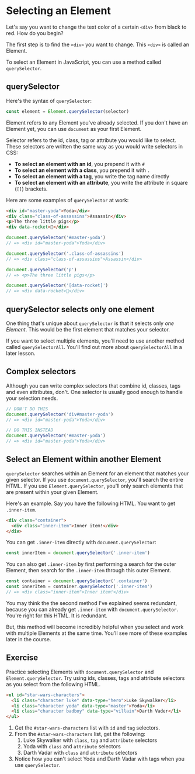# Selecting an Element

Let's say you want to change the text color of a certain `<div>` from black to red. How do you begin?

The first step is to find the `<div>` you want to change. This `<div>` is called an Element.

To select an Element in JavaScript, you can use a method called `querySelector`.

## querySelector

Here's the syntax of `querySelector`:

```js
const element = Element.querySelector(selector)
```

Element refers to any Element you've already selected. If you don't have an Element yet, you can use `document` as your first Element.

Selector refers to the id, class, tag or attribute you would like to select. These selectors are written the same way as you would write selectors in CSS:

- **To select an element with an id**, you prepend it with `#`
- **To select an element with a class**, you prepend it with `.`
- **To select an element with a tag**, you write the tag name directly
- **To select an element with an attribute**, you write the attribute in square (`[]`) brackets.

Here are some examples of `querySelector` at work:

```html
<div id="master-yoda">Yoda</div>
<div class="class-of-assassins">Assassin</div>
<p>The three little pigs</p>
<div data-rocket>🚀</div>
```

```js
document.querySelector('#master-yoda')
// => <div id="master-yoda">Yoda</div>

document.querySelector('.class-of-assassins')
// => <div class="class-of-assassins">Assassin</div>

document.querySelector('p')
// => <p>The three little pigs</p>

document.querySelector('[data-rocket]')
// => <div data-rocket>🚀</div>
```

## querySelector selects only one element

One thing that's unique about `querySelector` is that it selects only *one Element*. This would be the first element that matches your selector.

If you want to select multiple elements, you'll need to use another method called `querySelectorAll`. You'll find out more about `querySelectorAll` in a later lesson.

## Complex selectors

Although you can write complex selectors that combine id, classes, tags and even attributes, don't. One selector is usually good enough to handle your selection needs.

```js
// DON'T DO THIS
document.querySelector('div#master-yoda')
// => <div id="master-yoda">Yoda</div>

// DO THIS INSTEAD
document.querySelector('#master-yoda')
// => <div id="master-yoda">Yoda</div>
```

## Select an Element within another Element

`querySelector` searches within an Element for an element that matches your given selector. If you use `document.querySelector`, you'll search the entire HTML. If you use `Element.querySelector`, you'll only search elements that are present within your given Element.

Here's an example. Say you have the following HTML. You want to get `.inner-item`.

```html
<div class="container">
  <div class="inner-item">Inner item!</div>
</div>
```

You can get `.inner-item` directly with `document.querySelector`:

```js
const innerItem = document.querySelector('.inner-item')
```

You can also get `.inner-item` by first performing a search for the outer Element, then search for the `.inner-item` through this outer Element.

```js
const container = document.querySelector('.container')
const innerItem = container.querySelector('.inner-item')
// => <div class="inner-item">Inner item!</div>
```

You may think the the second method I've explained seems redundant, because you can already get `.inner-item` with `document.querySelector`. You're right for this HTML. It is redundant.

But, this method will become incredibly helpful when you select and work with multiple Elements at the same time. You'll see more of these examples later in the course.

## Exercise

Practice selecting Elements with `document.querySelector` and `Element.querySelector`. Try using ids, classes, tags and attribute selectors as you select from the following HTML.

```html
<ul id="star-wars-characters">
  <li class="character luke" data-type="hero">Luke Skywalker</li>
  <li class="character yoda" data-type="master">Yoda</li>
  <li class="character badboy" data-type="villain">Darth Vader</li>
</ul>
```

1. Get the `#star-wars-characters` list with `id` and `tag` selectors.
2. From the `#star-wars-characters` list, get the following:
    1. Luke Skywalker with `class`, `tag` and `attribute` selectors
    2. Yoda with `class` and `attribute` selectors
    3. Darth Vadar with `class` and `attribute` selectors
3. Notice how you can't select Yoda and Darth Vadar with tags when you use `querySelector`.
